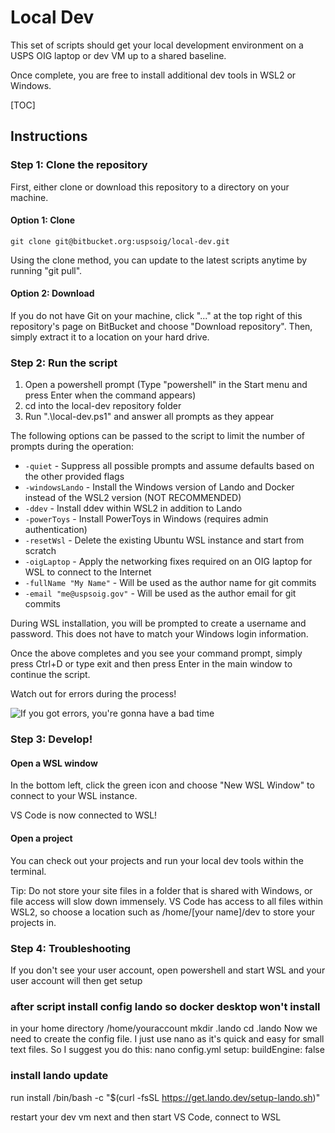 # Local Dev #

This set of scripts should get your local development environment on a USPS OIG laptop or dev VM up to a shared baseline.

Once complete, you are free to install additional dev tools in WSL2 or Windows.

[TOC]

## Instructions ##

### Step 1: Clone the repository ###

First, either clone or download this repository to a directory on your machine.

#### Option 1: Clone ####

    git clone git@bitbucket.org:uspsoig/local-dev.git

Using the clone method, you can update to the latest scripts anytime by running "git pull".

#### Option 2: Download ####

If you do not have Git on your machine, click "..." at the top right of this repository's page on BitBucket and
choose "Download repository". Then, simply extract it to a location on your hard drive.

### Step 2: Run the script ###

1. Open a powershell prompt (Type "powershell" in the Start menu and press Enter when the command appears)
2. cd into the local-dev repository folder
3. Run ".\local-dev.ps1" and answer all prompts as they appear

The following options can be passed to the script to limit the number of prompts during the operation:

- `-quiet` - Suppress all possible prompts and assume defaults based on the other provided flags
- `-windowsLando` - Install the Windows version of Lando and Docker instead of the WSL2 version (NOT RECOMMENDED)
- `-ddev` - Install ddev within WSL2 in addition to Lando
- `-powerToys` - Install PowerToys in Windows (requires admin authentication)
- `-resetWsl` - Delete the existing Ubuntu WSL instance and start from scratch
- `-oigLaptop` - Apply the networking fixes required on an OIG laptop for WSL to connect to the Internet
- `-fullName "My Name"` - Will be used as the author name for git commits
- `-email "me@uspsoig.gov"` - Will be used as the author email for git commits

During WSL installation, you will be prompted to create a username and password. This does not have to match your Windows login information.

Once the above completes and you see your command prompt, simply press Ctrl+D or type exit and then press Enter in the main window to continue the script.

Watch out for errors during the process!

![If you got errors, you're gonna have a bad time](https://i.imgflip.com/6vmiiy.jpg)

### Step 3: Develop!

#### Open a WSL window

In the bottom left, click the green icon and choose "New WSL Window" to connect to your WSL instance.

VS Code is now connected to WSL!

#### Open a project

You can check out your projects and run your local dev tools within the terminal.

Tip: Do not store your site files in a folder that is shared with Windows, or file access will slow down
immensely. VS Code has access to all files within WSL2, so choose a location such as /home/[your name]/dev
to store your projects in.

### Step 4: Troubleshooting ###
If you don't see your user account, open powershell and start WSL and your user account will then get setup

### after script install config lando so docker desktop won't install
in your home directory /home/youraccount
mkdir .lando
cd .lando
Now we need to create the config file. I just use nano as it's quick and easy for small text files. So I suggest you do this: nano config.yml
setup:
  buildEngine: false

### install lando update
run install
/bin/bash -c "$(curl -fsSL https://get.lando.dev/setup-lando.sh)"

restart your dev vm next and then start VS Code, connect to WSL


